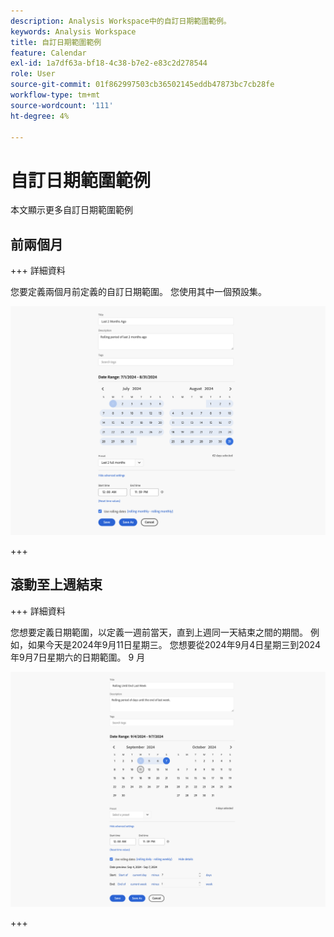 ```yaml
---
description: Analysis Workspace中的自訂日期範圍範例。
keywords: Analysis Workspace
title: 自訂日期範圍範例
feature: Calendar
exl-id: 1a7df63a-bf18-4c38-b7e2-e83c2d278544
role: User
source-git-commit: 01f862997503cb36502145eddb47873bc7cb28fe
workflow-type: tm+mt
source-wordcount: '111'
ht-degree: 4%

---
```


# 自訂日期範圍範例

本文顯示更多自訂日期範圍範例



## 前兩個月

+++ 詳細資料

您要定義兩個月前定義的自訂日期範圍。 您使用其中一個預設集。

![過去2個月前](assets/date-range-example-simple.png)

+++


## 滾動至上週結束

+++ 詳細資料

您想要定義日期範圍，以定義一週前當天，直到上週同一天結束之間的期間。 例如，如果今天是2024年9月11日星期三。 您想要從2024年9月4日星期三到2024年9月7日星期六的日期範圍。 9 月

![日期範圍範例](assets/date-range-example.png)

+++

<!--
## Example: Use a 7-day rolling date range {#section_7EF63B2E9FF54D2E9144C4F76956A8DD}

You can create a date range that specifies a 7-day rolling window that ends one week ago:

![](assets/create_date_range.png)

Use *`rolling daily`*.

* The Start settings would be *`current day minus 6 days`*.

* The End settings would be *`current day minus 7 days`*.

This date range can be a component that you drag onto any freeform table.
-->